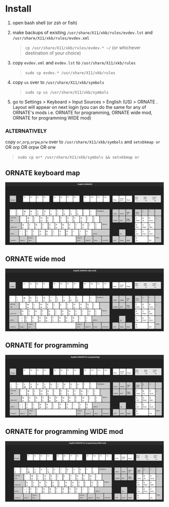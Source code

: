 # Install

1. open bash shell (or zsh or fish)
2. make backups of existing `/usr/share/X11/xkb/rules/evdev.lst` and `/usr/share/X11/xkb/rules/evdev.xml`
    > `cp /usr/share/X11/xkb/rules/evdev.* ~/` (or whichever destination of your choice)

2. copy `evdev.xml` and `evdev.lst` to `/usr/share/X11/xkb/rules`
    > `sudo cp evdev.* /usr/share/X11/xkb/rules`
3. copy `us` over to `/usr/share/X11/xkb/symbols`
    > `sudo cp us /usr/share/X11/xkb/symbols`
4. go to Settings > Keyboard > Input Sources > English (US) > ORNATE . Layout will appear on next login (you can do the same for any of ORNATE's mods i.e. ORNATE for programming, ORNATE wide mod, ORNATE for programming WIDE mod)

### ALTERNATIVELY

copy `or`,`orp`,`orpw`,`orw` over to `/usr/share/X11/xkb/symbols` and `setxbkmap or` OR orp OR orpw OR orw
> `sudo cp or* /usr/share/X11/xkb/symbols && setxkbmap or`

## ORNATE keyboard map

![ORNATE Keyboard map](./img/ORNATE.jpg)

## ORNATE wide mod

![ORNATE wide mod](./img/ORNATE%20wide%20mod.jpg)

## ORNATE for programming

![ORNATE for programming](./img/ORNATE%20for%20programming.jpg)

## ORNATE for programming WIDE mod

![ORNATE for programming WIDE mod](./img/ORNATE%20for%20programming%20WIDE%20mod.jpg)
